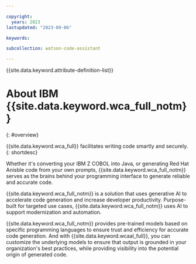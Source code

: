 ```yaml
---

copyright:
  years: 2023
lastupdated: "2023-09-06"

keywords:

subcollection: watson-code-assistant

---
```


{{site.data.keyword.attribute-definition-list}}

# About IBM {{site.data.keyword.wca_full_notm}}
{: #overview}

{{site.data.keyword.wca_full}} facilitates writing code smartly and securely.
{: shortdesc}

Whether it's converting your IBM Z COBOL into Java, or generating Red Hat Anisble code from your own prompts, {{site.data.keyword.wca_full_notm}} serves as the brains behind your programming interface to generate reliable and accurate code.

{{site.data.keyword.wca_full_notm}} is a solution that uses generative AI to accelerate code generation and increase developer productivity. Purpose-built for targeted use cases, {{site.data.keyword.wca_full_notm}} uses AI to support modernization and automation.

{{site.data.keyword.wca_full_notm}} provides pre-trained models based on specific programming languages to ensure trust and efficiency for accurate code generation. And with {{site.data.keyword.wcaal_full}}, you can customize the underlying models to ensure that output is grounded in your organization's best practices, while providing visibility into the potential origin of generated code.
